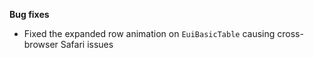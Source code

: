 **Bug fixes**

- Fixed the expanded row animation on `EuiBasicTable` causing cross-browser Safari issues

